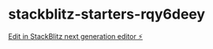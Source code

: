 # stackblitz-starters-rqy6deey

[Edit in StackBlitz next generation editor ⚡️](https://stackblitz.com/~/github.com/GabrielSaltarelli/stackblitz-starters-rqy6deey)